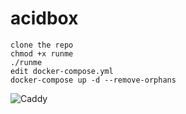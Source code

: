# acidbox
	clone the repo
	chmod +x runme
	./runme
	edit docker-compose.yml
	docker-compose up -d --remove-orphans
![Caddy](https://raw.githubusercontent.com/TheGlitchr/acidbox/blob/master/caddy-text-boxed-icon-dark-768x166.png)
